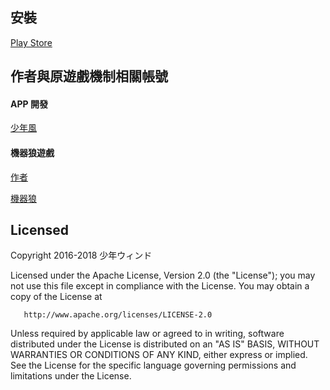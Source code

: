 ## 安裝
[Play Store](https://play.google.com/store/apps/details?id=tw.shounenwind.kmnbottool)

## 作者與原遊戲機制相關帳號

#### APP 開發
[少年風](https://www.plurk.com/shounenwind)

#### 機器狼遊戲
[作者](https://www.plurk.com/ADYex)

[機器狼](https://www.plurk.com/KMN_BOT)

## Licensed

Copyright 2016-2018 少年ウィンド

   Licensed under the Apache License, Version 2.0 (the "License");
   you may not use this file except in compliance with the License.
   You may obtain a copy of the License at

       http://www.apache.org/licenses/LICENSE-2.0

   Unless required by applicable law or agreed to in writing, software
   distributed under the License is distributed on an "AS IS" BASIS,
   WITHOUT WARRANTIES OR CONDITIONS OF ANY KIND, either express or implied.
   See the License for the specific language governing permissions and
   limitations under the License.
